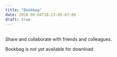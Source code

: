 ```yaml
---
title: "Bookbag"
date: 2018-06-04T18:23:05-07:00
draft: true
---
```


<br>
Share and collaborate with friends and colleagues.

<!---
{{< gitlink bookbag >}}
-->

<a class="icon fa-pull-right" href="https://github.com/codymcgaughey/bookbag"> <i class="fa fa-github fa-2x md-no-underline"></i></a>

<div class="tooltip pull-right">
  <a style="color:black;" class="icon fa-pull-right"> <i class="fa fa-2x fa-arrow-circle-down"></i></a>
  <span class="tooltiptext">Bookbag is not yet available for download</span>
</div>
